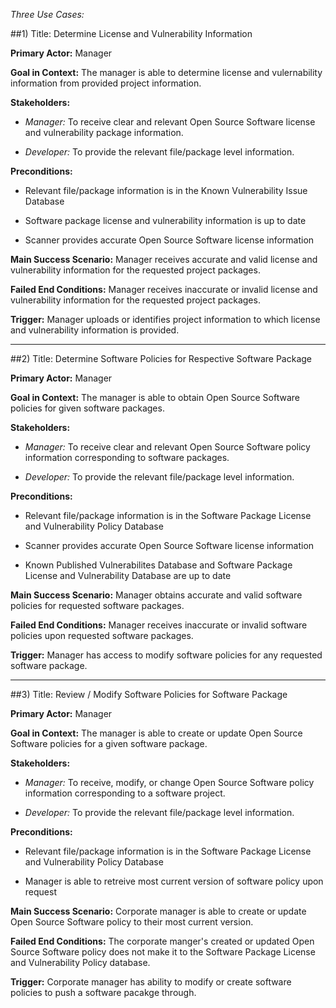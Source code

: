 *Three Use Cases:*

##1)  Title:  Determine License and Vulnerability Information 

**Primary Actor:**  Manager

**Goal in Context:**  The manager is able to determine license and vulernability information from provided project information. 

**Stakeholders:** 

+ *Manager:* To receive clear and relevant Open Source Software license and vulnerability package information. 

+ *Developer:* To provide the relevant file/package level information.

**Preconditions:** 

+ Relevant file/package information is in the Known Vulnerability Issue Database

+ Software package license and vulnerability information is up to date 

+ Scanner provides accurate Open Source Software license information

**Main Success Scenario:**  Manager receives accurate and valid license and vulnerability information for the requested project packages.

**Failed End Conditions:**  Manager receives inaccurate or invalid license and vulnerability information for the requested project packages.

**Trigger:**  Manager uploads or identifies project information to which license and vulnerability information is provided. 

  ------------------------------------------------------------------------------------------------------------------

##2)  Title:  Determine Software Policies for Respective Software Package

**Primary Actor:**  Manager

**Goal in Context:**  The manager is able to obtain Open Source Software policies for given software packages.

**Stakeholders:** 

+ *Manager:* To receive clear and relevant Open Source Software policy information corresponding to software packages.

+ *Developer:* To provide the relevant file/package level information.

**Preconditions:** 

+ Relevant file/package information is in the Software Package License and Vulnerability Policy Database

+ Scanner provides accurate Open Source Software license information

+ Known Published Vulnerabilites Database and Software Package License and Vulnerability Database are up to date

**Main Success Scenario:**  Manager obtains accurate and valid software policies for requested software packages.

**Failed End Conditions:**  Manager receives inaccurate or invalid software policies upon requested software packages.

**Trigger:**  Manager has access to modify software policies for any requested software package.

  ------------------------------------------------------------------------------------------------------------------

##3)  Title:  Review / Modify Software Policies for Software Package

**Primary Actor:**  Manager

**Goal in Context:**  The manager is able to create or update Open Source Software policies for a given software package.

**Stakeholders:** 

+ *Manager:* To receive, modify, or change Open Source Software policy information corresponding to a software project.

+ *Developer:* To provide the relevant file/package level information.

**Preconditions:** 

+ Relevant file/package information is in the Software Package License and Vulnerability Policy Database

+ Manager is able to retreive most current version of software policy upon request 

**Main Success Scenario:**  Corporate manager is able to create or update Open Source Software policy to their most current version. 

**Failed End Conditions:**  The corporate manger's created or updated Open Source Software policy does not make it to the Software Package License and Vulnerability Policy database.

**Trigger:**  Corporate manager has ability to modify or create software policies to push a software pacakge through.
